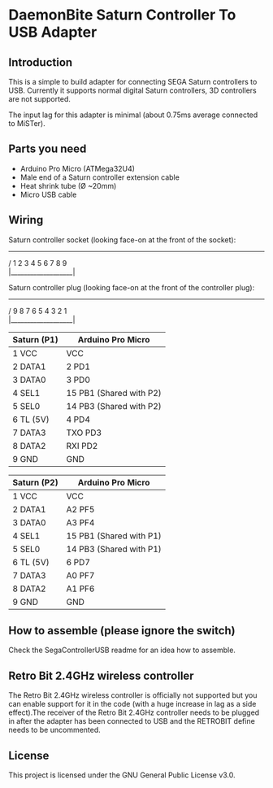 # DaemonBite Saturn Controller To USB Adapter
## Introduction
This is a simple to build adapter for connecting SEGA Saturn controllers to USB. Currently it supports normal digital Saturn controllers, 3D controllers are not supported.

The input lag for this adapter is minimal (about 0.75ms average connected to MiSTer).

## Parts you need
- Arduino Pro Micro (ATMega32U4)
- Male end of a Saturn controller extension cable
- Heat shrink tube (Ø ~20mm)
- Micro USB cable

## Wiring
Saturn controller socket (looking face-on at the front of the socket):
___________________
/ 1 2 3 4 5 6 7 8 9 \
|___________________|

Saturn controller plug (looking face-on at the front of the controller plug):
___________________
/ 9 8 7 6 5 4 3 2 1 \
|___________________|

| Saturn (P1) | Arduino Pro Micro |
| ------ | ------ |
| 1 VCC | VCC |
| 2 DATA1 | 2   PD1 |
| 3 DATA0 | 3   PD0 |
| 4 SEL1 | 15  PB1 (Shared with P2) |
| 5 SEL0 | 14  PB3 (Shared with P2) |
| 6 TL (5V) | 4   PD4 |
| 7 DATA3 | TXO PD3 |
| 8 DATA2 | RXI PD2 |
| 9 GND | GND |

| Saturn (P2) | Arduino Pro Micro
| ------ | ------ |
| 1 VCC | VCC |
| 2 DATA1 | A2  PF5 |
| 3 DATA0 | A3  PF4 |
| 4 SEL1 | 15  PB1 (Shared with P1) |
| 5 SEL0 | 14  PB3 (Shared with P1) |
| 6 TL (5V) | 6   PD7 |
| 7 DATA3 | A0  PF7 |
| 8 DATA2 | A1  PF6 |
| 9 GND | GND |

## How to assemble (please ignore the switch)
Check the SegaControllerUSB readme for an idea how to assemble.

## Retro Bit 2.4GHz wireless controller
The Retro Bit 2.4GHz wireless controller is officially not supported but you can enable support for it in the code (with a huge increase in lag as a side effect).The receiver of the Retro Bit 2.4GHz controller needs to be plugged in after the adapter has been connected to USB and the RETROBIT define needs to be uncommented.

## License
This project is licensed under the GNU General Public License v3.0.
